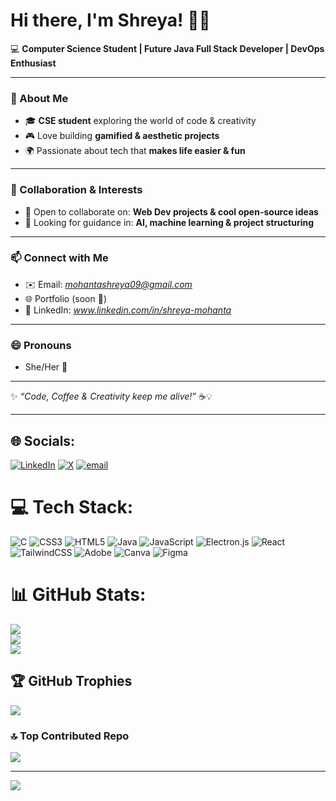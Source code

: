 # Hi there, I'm Shreya! 👋✨  

💻 **Computer Science Student | Future Java Full Stack Developer | DevOps Enthusiast**  

---

### 🌱 About Me
- 🎓 **CSE student** exploring the world of code & creativity  
- 🎮 Love building **gamified & aesthetic projects**  
- 🌍 Passionate about tech that **makes life easier & fun**  

---

### 🤝 Collaboration & Interests
- 👯 Open to collaborate on: **Web Dev projects & cool open-source ideas**  
- 🤔 Looking for guidance in: **AI, machine learning & project structuring**

---

### 📫 Connect with Me
- ✉️ Email: *mohantashreya09@gmail.com*  
- 🌐 Portfolio (soon 🚧)  
- 💼 LinkedIn: *www.linkedin.com/in/shreya-mohanta*
  
--- 

### 😄 Pronouns
- She/Her 🌸
  
---

✨ *“Code, Coffee & Creativity keep me alive!”* ☕💡

---
## 🌐 Socials:
[![LinkedIn](https://img.shields.io/badge/LinkedIn-%230077B5.svg?logo=linkedin&logoColor=white)](https://linkedin.com/in/https://www.linkedin.com/in/shreya-mohanta) [![X](https://img.shields.io/badge/X-black.svg?logo=X&logoColor=white)](https://x.com/sherayaah) [![email](https://img.shields.io/badge/Email-D14836?logo=gmail&logoColor=white)](mailto:mohantashreya09@gmail.com) 

# 💻 Tech Stack:
![C](https://img.shields.io/badge/c-%2300599C.svg?style=for-the-badge&logo=c&logoColor=white) ![CSS3](https://img.shields.io/badge/css3-%231572B6.svg?style=for-the-badge&logo=css3&logoColor=white) ![HTML5](https://img.shields.io/badge/html5-%23E34F26.svg?style=for-the-badge&logo=html5&logoColor=white) ![Java](https://img.shields.io/badge/java-%23ED8B00.svg?style=for-the-badge&logo=openjdk&logoColor=white) ![JavaScript](https://img.shields.io/badge/javascript-%23323330.svg?style=for-the-badge&logo=javascript&logoColor=%23F7DF1E) ![Electron.js](https://img.shields.io/badge/Electron-191970?style=for-the-badge&logo=Electron&logoColor=white) ![React](https://img.shields.io/badge/react-%2320232a.svg?style=for-the-badge&logo=react&logoColor=%2361DAFB) ![TailwindCSS](https://img.shields.io/badge/tailwindcss-%2338B2AC.svg?style=for-the-badge&logo=tailwind-css&logoColor=white) ![Adobe](https://img.shields.io/badge/adobe-%23FF0000.svg?style=for-the-badge&logo=adobe&logoColor=white) ![Canva](https://img.shields.io/badge/Canva-%2300C4CC.svg?style=for-the-badge&logo=Canva&logoColor=white) ![Figma](https://img.shields.io/badge/figma-%23F24E1E.svg?style=for-the-badge&logo=figma&logoColor=white)
# 📊 GitHub Stats:
![](https://github-readme-stats.vercel.app/api?username=shyarez&theme=midnight-purple&hide_border=false&include_all_commits=true&count_private=true)<br/>
![](https://nirzak-streak-stats.vercel.app/?user=shyarez&theme=midnight-purple&hide_border=false)<br/>
![](https://github-readme-stats.vercel.app/api/top-langs/?username=shyarez&theme=midnight-purple&hide_border=false&include_all_commits=true&count_private=true&layout=compact)

## 🏆 GitHub Trophies
![](https://github-profile-trophy.vercel.app/?username=shyarez&theme=midnight-purple&no-frame=false&no-bg=false&margin-w=4)

### 🔝 Top Contributed Repo
![](https://github-contributor-stats.vercel.app/api?username=shyarez&limit=5&theme=midnight-purple&combine_all_yearly_contributions=true)

---
[![](https://visitcount.itsvg.in/api?id=shyarez&icon=7&color=10)](https://visitcount.itsvg.in)
